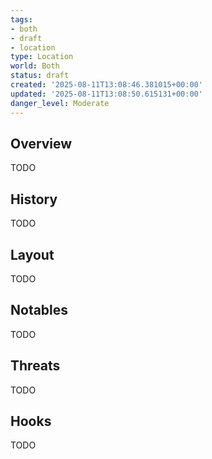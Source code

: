 ```yaml
---
tags:
- both
- draft
- location
type: Location
world: Both
status: draft
created: '2025-08-11T13:08:46.381015+00:00'
updated: '2025-08-11T13:08:50.615131+00:00'
danger_level: Moderate
---
```



## Overview

TODO
## History

TODO
## Layout

TODO
## Notables

TODO
## Threats

TODO
## Hooks

TODO
